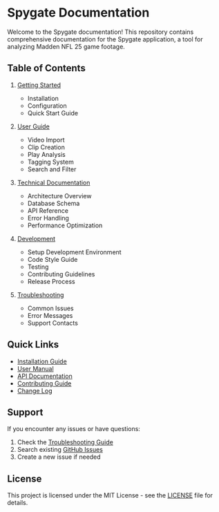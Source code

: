 # Spygate Documentation

Welcome to the Spygate documentation! This repository contains comprehensive documentation for the Spygate application, a tool for analyzing Madden NFL 25 game footage.

## Table of Contents

1. [Getting Started](./getting-started.md)

   - Installation
   - Configuration
   - Quick Start Guide

2. [User Guide](./user-guide/README.md)

   - Video Import
   - Clip Creation
   - Play Analysis
   - Tagging System
   - Search and Filter

3. [Technical Documentation](./technical/README.md)

   - Architecture Overview
   - Database Schema
   - API Reference
   - Error Handling
   - Performance Optimization

4. [Development](./development/README.md)

   - Setup Development Environment
   - Code Style Guide
   - Testing
   - Contributing Guidelines
   - Release Process

5. [Troubleshooting](./troubleshooting.md)
   - Common Issues
   - Error Messages
   - Support Contacts

## Quick Links

- [Installation Guide](./getting-started.md#installation)
- [User Manual](./user-guide/README.md)
- [API Documentation](./technical/api.md)
- [Contributing Guide](./development/contributing.md)
- [Change Log](./CHANGELOG.md)

## Support

If you encounter any issues or have questions:

1. Check the [Troubleshooting Guide](./troubleshooting.md)
2. Search existing [GitHub Issues](https://github.com/yourusername/spygate/issues)
3. Create a new issue if needed

## License

This project is licensed under the MIT License - see the [LICENSE](../LICENSE) file for details.
